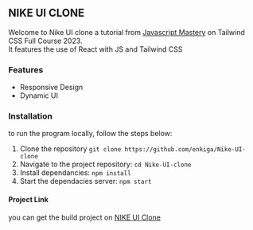 ## NIKE UI CLONE

Welcome to Nike UI clone a tutorial from [Javascript Mastery](https://www.youtube.com/watch?v=tS7upsfuxmo&ab_channel=JavaScriptMastery) on Tailwind CSS Full Course 2023.
<br/>
It features the use of React with JS and Tailwind CSS

### Features

- Responsive Design
- Dynamic UI

### Installation

to run the program locally, follow the steps below:

1. Clone the repository ```git clone https://github.com/enkiga/Nike-UI-clone```
2. Navigate to the project repository: ```cd Nike-UI-clone```
3. Install dependancies: ```npm install```
4. Start the dependacies server: ```npm start```

#### Project Link

you can get the build project on [NIKE UI Clone](https://nike-ui-clone.pages.dev/)
